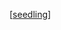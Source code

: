 ---
---

[[seedling]]

[//begin]: # "Autogenerated link references for markdown compatibility"
[seedling]: seedling "seedling"
[//end]: # "Autogenerated link references"